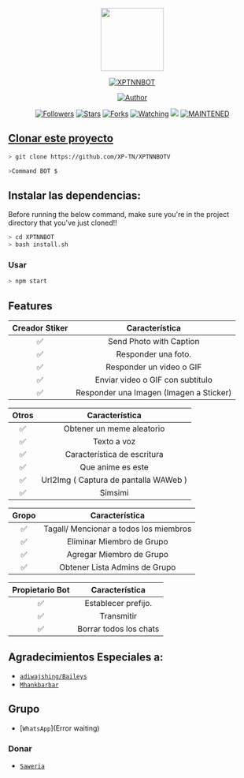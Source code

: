 <p align="center">
<img src="https://static.wikia.nocookie.net/kenja-no-mago/images/8/85/Sizilien_von_klode_1.jpg/revision/latest/top-crop/width/300/height/300?cb=20190417164406" width="128" height="128"/>
</p>
<p align="center">
<a href="#"><img title="XPTNNBOT" src="https://img.shields.io/badge/XPTNNBOT-green?colorA=%23ff0000&colorB=%23017e40&style=for-the-badge"></a>
</p>
<p align="center">
<a href="https://github.com/XP-TN"><img title="Author" src="https://img.shields.io/badge/Author-XP-TN-red.svg?style=for-the-badge&logo=github"></a>
</p>
<p align="center">
<a href="https://github.com/XP-TN/XP-TNNBOT/followers"><img title="Followers" src="https://img.shields.io/github/followers/XP-TN?color=blue&style=flat-square"></a>
<a href="https://github.com/XP-TN/XP-TNNBOT/stargazers/"><img title="Stars" src="https://img.shields.io/github/stars/XP-TN/XP-TNNBOT?color=red&style=flat-square"></a>
<a href="https://github.com/XP-TN/XP-TNNBOT/network/members"><img title="Forks" src="http://img.shields.io/github/forks/XP-TN/XP-TNNBOT?color=red&style=flat-square"></a>
<a href="https://github.com/XP-TN/XP-TNNBOT/watchers"><img title="Watching" src="https://img.shields.io/github/watchers/XP-TN/XP-TNNBOT?label=Watchers&color=blue&style=flat-square"></a>
<a href="https://hits.seeyoufarm.com"><img src="https://hits.seeyoufarm.com/api/count/incr/badge.svg?url=https%3A%2F%2Fgithub.com%2FXP-TN%2FXP-TNNBOT&count_bg=%2379C83D&title_bg=%23555555&icon=&icon_color=%23E7E7E7&title=Support&edge_flat=false"/></a>
<a href="#"><img title="MAINTENED" src="https://img.shields.io/badge/MAINTENED-YES-blue.svg"</a>
</p>

## Clonar este proyecto

```bash
> git clone https://github.com/XP-TN/XPTNNBOTV
```

```bash
>Command BOT $
```

## Instalar las dependencias:
Before running the below command, make sure you're in the project directory that
you've just cloned!!

```bash
> cd XPTNNBOT
> bash install.sh
```

### Usar
```bash
> npm start
```

## Features

| Creador Stiker |               Característica           |
| :-----------: | :--------------------------------: |
|       ✅       | Send Photo with Caption          |
|       ✅       | Responder una foto.                   |
|       ✅       | Responder un video o GIF             |
|       ✅       | Enviar video o GIF con subtítulo   |
|       ✅       | Responder una Imagen (Imagen a Sticker)|

| Otros  |         Característica                          |
| :------------: | :---------------------------------------------: |
|       ✅        |   Obtener un meme aleatorio            |
|       ✅        |   Texto a voz                |
|       ✅        |   Característica de escritura				|
|       ✅        |   Que anime es este			|
|       ✅        |   Url2Img ( Captura de pantalla WAWeb )   |
|       ✅        |   Simsimi		                |

| Gropo |                     Característica               |
| :-----------: | :--------------------------------: |
|       ✅        |   Tagall/ Mencionar a todos los miembros       |
|       ✅        |   Eliminar Miembro de Grupo            |
|       ✅        |   Agregar Miembro de Grupo 	             |
|       ✅        |   Obtener Lista Admins de Grupo          |

| Propietario Bot |                      Característica           |
| :-----------: | :--------------------------------: |
|       ✅        |   Establecer prefijo.                        |
|       ✅        |   Transmitir                      |
|       ✅        |   Borrar todos los chats               |

## Agradecimientos Especiales a:
* [`adiwajshing/Baileys`](https://github.com/adiwajshing/Baileys)
* [`Mhankbarbar`](https://github.com/MhankBarBar)


## Grupo
* [`WhatsApp`](Error waiting)
### Donar
* [`Saweria`](https://saweria.co/donate/agung1)
